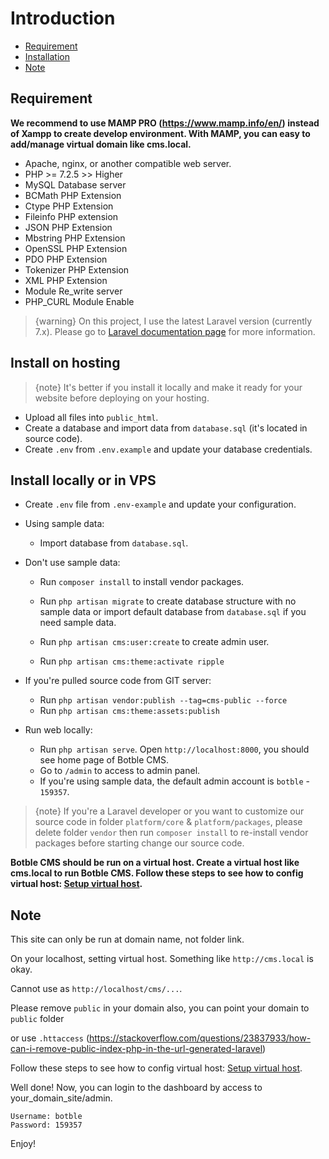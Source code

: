 # Introduction
- [Requirement](#requirement)
- [Installation](#installation)
- [Note](#note)

<a name="requirement"></a>
## Requirement

**We recommend to use MAMP PRO (https://www.mamp.info/en/) instead of Xampp to create develop environment. With MAMP, you can easy to add/manage virtual domain like cms.local.**

- Apache, nginx, or another compatible web server.
- PHP >= 7.2.5 >> Higher
- MySQL Database server
- BCMath PHP Extension
- Ctype PHP Extension
- Fileinfo PHP extension
- JSON PHP Extension
- Mbstring PHP Extension
- OpenSSL PHP Extension
- PDO PHP Extension
- Tokenizer PHP Extension
- XML PHP Extension
- Module Re_write server
- PHP_CURL Module Enable

>  {warning} On this project, I use the latest Laravel version (currently 7.x). Please go to [Laravel documentation page](https://laravel.com/docs) for more information.

<a name="installation"></a>
## Install on hosting

> {note} It's better if you install it locally and make it ready for your website before deploying on your hosting.

- Upload all files into `public_html`.
- Create a database and import data from `database.sql` (it's located in source code).
- Create `.env` from `.env.example` and update your database credentials.

## Install locally or in VPS

- Create `.env` file from `.env-example` and update your configuration.

- Using sample data: 
    - Import database from `database.sql`.
    
- Don't use sample data:
    - Run `composer install` to install vendor packages.
    
    - Run `php artisan migrate` to create database structure with no sample data or import default database from `database.sql` if you need sample data.

    - Run `php artisan cms:user:create` to create admin user.
    
    - Run `php artisan cms:theme:activate ripple`

- If you're pulled source code from GIT server:
    - Run `php artisan vendor:publish --tag=cms-public --force`
    - Run `php artisan cms:theme:assets:publish`

- Run web locally:
    - Run `php artisan serve`. Open `http://localhost:8000`, you should see home page of Botble CMS.
    - Go to `/admin` to access to admin panel.
    - If you're using sample data, the default admin account is `botble` - `159357`.
    

> {note} If you're a Laravel developer or you want to customize our source code in folder `platform/core` & `platform/packages`, 
> please delete folder `vendor` then run `composer install` to re-install vendor packages before starting change our source code.

**Botble CMS should be run on a virtual host. Create a virtual host like cms.local to run Botble CMS. Follow these steps to see how to config virtual host: [Setup virtual host](/cms/master/virtualhost).** 

<a name="note"></a>
## Note

This site can only be run at domain name, not folder link.

On your localhost, setting virtual host. Something like `http://cms.local` is okay.

Cannot use as `http://localhost/cms/...`.

Please remove `public` in your domain also, you can point your domain to `public` folder

or use `.httaccess` (https://stackoverflow.com/questions/23837933/how-can-i-remove-public-index-php-in-the-url-generated-laravel)

Follow these steps to see how to config virtual host: [Setup virtual host](/cms/master/virtualhost).

Well done! Now, you can login to the dashboard by access to your_domain_site/admin.

    Username: botble
    Password: 159357

Enjoy!
